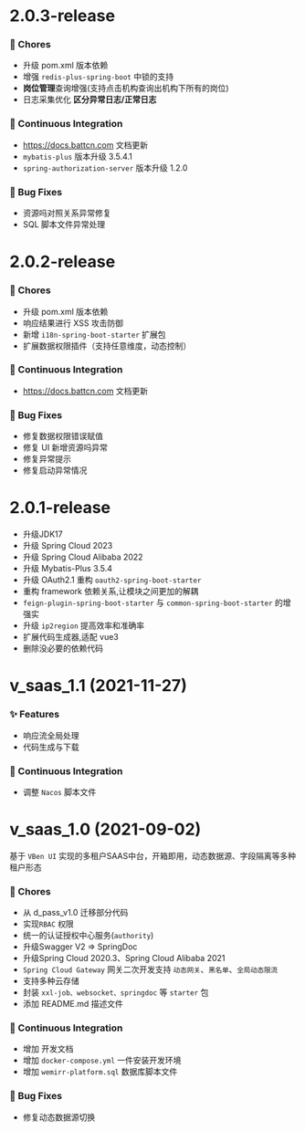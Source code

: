 # 2.0.3-release

### 🎫 Chores

- 升级 pom.xml 版本依赖
- 增强 `redis-plus-spring-boot` 中锁的支持
- **岗位管理**查询增强(支持点击机构查询出机构下所有的岗位)
- 日志采集优化 **区分异常日志/正常日志**

### 🔧 Continuous Integration

- https://docs.battcn.com 文档更新
- `mybatis-plus` 版本升级 3.5.4.1
- `spring-authorization-server` 版本升级 1.2.0

### 🐛 Bug Fixes

- 资源吗对照关系异常修复
- SQL 脚本文件异常处理

# 2.0.2-release

### 🎫 Chores

- 升级 pom.xml 版本依赖
- 响应结果进行 XSS 攻击防御
- 新增 `i18n-spring-boot-starter` 扩展包
- 扩展数据权限插件（支持任意维度，动态控制）

### 🔧 Continuous Integration

- https://docs.battcn.com 文档更新

### 🐛 Bug Fixes

- 修复数据权限错误赋值
- 修复 UI 新增资源吗异常
- 修复异常提示
- 修复启动异常情况


# 2.0.1-release

- 升级JDK17
- 升级 Spring Cloud 2023
- 升级 Spring Cloud Alibaba 2022
- 升级 Mybatis-Plus 3.5.4
- 升级 OAuth2.1 重构 `oauth2-spring-boot-starter`
- 重构 framework 依赖关系,让模块之间更加的解耦
- `feign-plugin-spring-boot-starter`  与 `common-spring-boot-starter` 的增强实
- 升级 `ip2region` 提高效率和准确率
- 扩展代码生成器,适配 vue3
- 删除没必要的依赖代码

# v_saas_1.1 (2021-11-27)

### ✨ Features

- 响应流全局处理
- 代码生成与下载

### 🔧 Continuous Integration

- 调整 `Nacos` 脚本文件

# v_saas_1.0 (2021-09-02)

基于 `VBen UI` 实现的多租户SAAS中台，开箱即用，动态数据源、字段隔离等多种租户形态

### 🎫 Chores

- 从 d_pass_v1.0 迁移部分代码
- 实现`RBAC` 权限
- 统一的认证授权中心服务(`authority`)
- 升级Swagger V2 => SpringDoc 
- 升级Spring Cloud 2020.3、Spring Cloud Alibaba 2021
- `Spring Cloud Gateway` 网关二次开发支持 `动态网关`、`黑名单`、`全局动态限流`
- 支持多种云存储
- 封装 `xxl-job、websocket、springdoc` 等 `starter` 包
- 添加 README.md 描述文件

### 🔧 Continuous Integration

- 增加 开发文档
- 增加 `docker-compose.yml` 一件安装开发环境
- 增加 `wemirr-platform.sql` 数据库脚本文件

### 🐛 Bug Fixes

- 修复动态数据源切换
